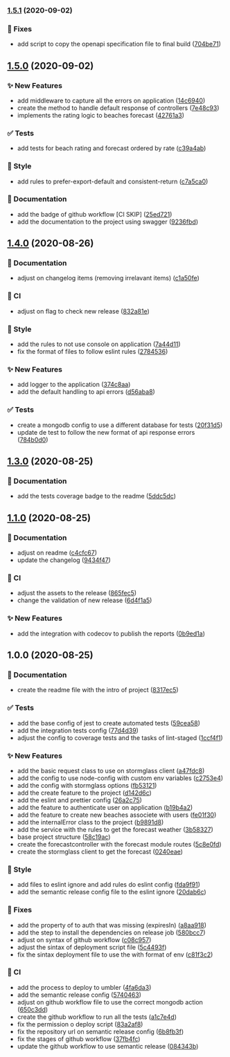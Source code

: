 ### [1.5.1](https://github.com/brunohafonso95/weather-api/compare/v1.5.0...v1.5.1) (2020-09-02)


### :bug: Fixes

* add script to copy the openapi specification file to final build ([704be71](https://github.com/brunohafonso95/weather-api/commit/704be71aa5fe214cce4111ed4d33a42b350c79db))

## [1.5.0](https://github.com/brunohafonso95/weather-api/compare/v1.4.0...v1.5.0) (2020-09-02)


### :sparkles: New Features

* add middleware to capture all the errors on application ([14c6940](https://github.com/brunohafonso95/weather-api/commit/14c6940da248e50f056d2054e1fb956692f26aec))
* create the method to handle default response of controllers ([7e48c93](https://github.com/brunohafonso95/weather-api/commit/7e48c938c49f610b14787daa1f63b42baef4c4a9))
* implements the rating logic to beaches forecast ([42761a3](https://github.com/brunohafonso95/weather-api/commit/42761a3724a9cc91e7addc24dbb140710cdbe929))


### :white_check_mark: Tests

* add tests for beach rating and forecast ordered by rate ([c39a4ab](https://github.com/brunohafonso95/weather-api/commit/c39a4abeb3af9a026d337b6e4b41716ae78c2f24))


### :barber: Style

* add rules to prefer-export-default and consistent-return ([c7a5ca0](https://github.com/brunohafonso95/weather-api/commit/c7a5ca0546a9b3f9ce802aced36f2b9861bfa84c))


### :memo: Documentation

* add the badge of github workflow [CI SKIP] ([25ed721](https://github.com/brunohafonso95/weather-api/commit/25ed7216fac53b92157b12b33fec61b69111ff18))
* add the documentation to the project using swagger ([9236fbd](https://github.com/brunohafonso95/weather-api/commit/9236fbd3a9eac6bc0f7f936bd10d616ebc2cb662))

## [1.4.0](https://github.com/brunohafonso95/weather-api/compare/v1.3.0...v1.4.0) (2020-08-26)


### :memo: Documentation

* adjust on changelog items (removing irrelavant items) ([c1a50fe](https://github.com/brunohafonso95/weather-api/commit/c1a50fe9e21dcce08fa708c07d2cd6edac98d237))


### :repeat: CI

* adjust on flag to check new release ([832a81e](https://github.com/brunohafonso95/weather-api/commit/832a81e6f400a8b29e654bb6a1cb2f77baf68308))


### :barber: Style

* add the rules to not use console on application ([7a44d11](https://github.com/brunohafonso95/weather-api/commit/7a44d11a21e50df86f3ec39bd445f87b9844be5c))
* fix the format of files to follow eslint rules ([2784536](https://github.com/brunohafonso95/weather-api/commit/2784536ed4abf9dcd6de860bb808cb164eaa4ed5))


### :sparkles: New Features

* add logger to the application ([374c8aa](https://github.com/brunohafonso95/weather-api/commit/374c8aaf04b9e43bc0fcf9f72c913cfac5def6a7))
* add the default handling to api errors ([d56aba8](https://github.com/brunohafonso95/weather-api/commit/d56aba89a7ac348157ec2e7eb4aeeae13669182f))


### :white_check_mark: Tests

* create a mongodb config to use a different database for tests ([20f31d5](https://github.com/brunohafonso95/weather-api/commit/20f31d54a9c9fdfe70612755a07723aac7e04a34))
* update de test to follow the new format of api response errors ([784b0d0](https://github.com/brunohafonso95/weather-api/commit/784b0d0a4ccb41dacba7f64127e91a8e2101b17a))

## [1.3.0](https://github.com/brunohafonso95/weather-api/compare/v1.2.0...v1.3.0) (2020-08-25)

### :memo: Documentation

* add the tests coverage badge to the readme ([5ddc5dc](https://github.com/brunohafonso95/weather-api/commit/5ddc5dcf61e278860b9f6a3772c4eea2416b3cb4))

## [1.1.0](https://github.com/brunohafonso95/weather-api/compare/v1.0.0...v1.1.0) (2020-08-25)


### :memo: Documentation

* adjust on readme ([c4cfc67](https://github.com/brunohafonso95/weather-api/commit/c4cfc6791b5a290d92965347b32ab9f75ba3ad04))
* update the changelog ([9434f47](https://github.com/brunohafonso95/weather-api/commit/9434f47679754683a39ac4c4ad79b9ea38c25574))


### :repeat: CI

* adjust the assets to the release ([865fec5](https://github.com/brunohafonso95/weather-api/commit/865fec5ce7a463fff2bbf0d6d0b11ed2edb39b51))
* change the validation of new release ([6d4f1a5](https://github.com/brunohafonso95/weather-api/commit/6d4f1a54941ff321bf9b238e32096e2b454e34bc))


### :sparkles: New Features

* add the integration with codecov to publish the reports ([0b9ed1a](https://github.com/brunohafonso95/weather-api/commit/0b9ed1a7cef67f6316aa65301b8f0e8b9c545e73))

## 1.0.0 (2020-08-25)


### :memo: Documentation

* create the readme file with the intro of project ([8317ec5](https://github.com/brunohafonso95/weather-api/commit/8317ec596e0875a08d88d803c6dece315152bdff))


### :white_check_mark: Tests

* add the base config of jest to create automated tests ([59cea58](https://github.com/brunohafonso95/weather-api/commit/59cea58d9c8909af781b93f36ec51016cfc437df))
* add the integration tests config ([77d4d39](https://github.com/brunohafonso95/weather-api/commit/77d4d392edcd0673cd4bf7c2186025388d27d431))
* adjust the config to coverage tests and the tasks of lint-staged ([1ccf4f1](https://github.com/brunohafonso95/weather-api/commit/1ccf4f1ab2bf72eee819c1a237c1d0d9d878e601))


### :sparkles: New Features

* add the basic request class to use on stormglass client ([a47fdc8](https://github.com/brunohafonso95/weather-api/commit/a47fdc84a050f84ea771a68a895c256edfe7adfb))
* add the config to use node-config with custom env variables ([c2753e4](https://github.com/brunohafonso95/weather-api/commit/c2753e48b19118d32967a2812eb923eab8ed59ba))
* add the config with stormglass options ([fb53121](https://github.com/brunohafonso95/weather-api/commit/fb5312191be75d0998933693e0d6121c8769e0cc))
* add the create feature to the project ([d142d6c](https://github.com/brunohafonso95/weather-api/commit/d142d6cb58230b2391b29b67cc6acb6afc7385ba))
* add the eslint and prettier config ([26a2c75](https://github.com/brunohafonso95/weather-api/commit/26a2c75086120364133b0d1a1e85443586b2ee5f))
* add the feature to authenticate user on application ([b19b4a2](https://github.com/brunohafonso95/weather-api/commit/b19b4a2b4b2775c7206008ea06fcea4bff362a4f))
* add the feature to create new beaches associete with users ([fe01f30](https://github.com/brunohafonso95/weather-api/commit/fe01f308cdf4dffef78fbcc6ee47dd15e79db330))
* add the internalError class to the project ([b9891d8](https://github.com/brunohafonso95/weather-api/commit/b9891d8a1622ed3f35dc40f951d43ef155ccea2d))
* add the service with the rules to get the forecast weather ([3b58327](https://github.com/brunohafonso95/weather-api/commit/3b5832795631f5635ae62e7024a7c0e417e7f6e0))
* base project structure ([58c19ac](https://github.com/brunohafonso95/weather-api/commit/58c19acb83404121c081679bbbf8053f25d51b33))
* create the forecastcontroller with the forecast module routes ([5c8e0fd](https://github.com/brunohafonso95/weather-api/commit/5c8e0fdb4313a0179fe97add5036f52c2734554d))
* create the stormglass client to get the forecast ([0240eae](https://github.com/brunohafonso95/weather-api/commit/0240eae9f500543df2b18c079d0f65d7a7f83de4))


### :barber: Style

* add files to eslint ignore and add rules do eslint config ([fda9f91](https://github.com/brunohafonso95/weather-api/commit/fda9f9149b76db652932efd8a27e691c1cc4b7ce))
* add the semantic release config file to the eslint ignore ([20dab6c](https://github.com/brunohafonso95/weather-api/commit/20dab6cc1d4117c5eaa1867267a1449adaa22ec4))


### :bug: Fixes

* add the property of to auth that was missing (expiresIn) ([a8aa918](https://github.com/brunohafonso95/weather-api/commit/a8aa9181b89237126d3f8e68efc87284cab7a1f9))
* add the step to install the dependencies on release job ([580bcc7](https://github.com/brunohafonso95/weather-api/commit/580bcc7ed1db961f1166c652808e8d89697e6a8c))
* adjust on syntax of github workflow ([c08c957](https://github.com/brunohafonso95/weather-api/commit/c08c957afc4afa757029d90cfa093af9a6ab3c7c))
* adjust the sintax of deployment script file ([5c4493f](https://github.com/brunohafonso95/weather-api/commit/5c4493fa71336bd8d8771a684bda6e1380b3290f))
* fix the sintax deployment file to use the with format of env ([c81f3c2](https://github.com/brunohafonso95/weather-api/commit/c81f3c2ca984c8d3f04529113246d86fa8a79555))


### :repeat: CI

* add the process to deploy to umbler ([4fa6da3](https://github.com/brunohafonso95/weather-api/commit/4fa6da3c9cf619308c1e187565d2e0b0412c23eb))
* add the semantic release config ([5740463](https://github.com/brunohafonso95/weather-api/commit/57404631fc6a7bddec6b416e57068062d4e189da))
* adjust on github workflow file to use the correct mongodb action ([650c3dd](https://github.com/brunohafonso95/weather-api/commit/650c3ddffa0b184887d41824dcf56beb04a11447))
* create the github workflow to run all the tests ([a1c7e4d](https://github.com/brunohafonso95/weather-api/commit/a1c7e4d4198d166952f70c0d345800e22d42d1c1))
* fix the permission o deploy script ([83a2af8](https://github.com/brunohafonso95/weather-api/commit/83a2af8fc8fdb7d2b0feb33ac91d4a13c902ca94))
* fix the repository url on semantic release config ([6b8fb3f](https://github.com/brunohafonso95/weather-api/commit/6b8fb3f52092d009bc3bc0484eff03067e34fd4b))
* fix the stages of github workflow ([37fb4fc](https://github.com/brunohafonso95/weather-api/commit/37fb4fc172118f73f539c330b8c8f794b92ab669))
* update the github workflow to use semantic release ([084343b](https://github.com/brunohafonso95/weather-api/commit/084343b021cd1364af1ab205a341f2ad9fb0bec6))
